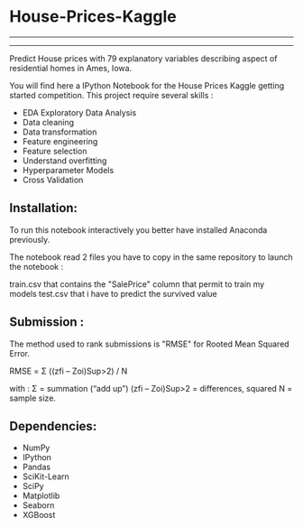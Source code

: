 # House-Prices-Kaggle
---------------------
---------------------
Predict House prices with 79 explanatory variables describing aspect of residential homes in Ames, Iowa.

You will find here a IPython Notebook for the House Prices Kaggle getting started competition. 
This project require several skills :
- EDA Exploratory Data Analysis
- Data cleaning
- Data transformation
- Feature engineering
- Feature selection
- Understand overfitting
- Hyperparameter Models
- Cross Validation


Installation:
-------------
To run this notebook interactively you better have installed Anaconda previously.

The notebook read 2 files you have to copy in the same repository to launch the notebook :

train.csv that contains the "SalePrice" column that permit to train my models
test.csv that i have to predict the survived value

Submission :
-------------
The method used to rank submissions is "RMSE" for Rooted Mean Squared Error.

RMSE =  Σ ((zfi – Zoi)Sup>2) / N

with :
Σ = summation (“add up”)
(zfi – Zoi)Sup>2 = differences, squared
N = sample size.

Dependencies:
-------------
- NumPy 
- IPython 
- Pandas 
- SciKit-Learn 
- SciPy 
- Matplotlib 
- Seaborn
- XGBoost 


